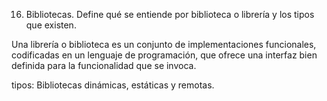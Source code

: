  16. Bibliotecas. Define qué se entiende por biblioteca o librería y los tipos que existen.
 
 
 
 Una librería o biblioteca es un conjunto de implementaciones funcionales, codificadas en un lenguaje de programación,
 que ofrece una interfaz bien definida para la funcionalidad que se invoca.
 
 tipos: Bibliotecas dinámicas, estáticas y remotas.
